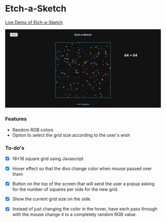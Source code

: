 # Etch-a-Sketch

[Live Demo of Etch-a-Sketch](https://shonebinu.github.io/Etch-a-Sketch/)

![Etch-a-Sketch app's image](https://raw.githubusercontent.com/shonebinu/Etch-a-Sketch/main/Etch-a-Sketchimage.png)

### Features 
- Random RGB colors
- Option to select the grid size according to the user's wish

### To-do's

- [x] 16*16 square grid using Javascript
- [x] Hover effect so that the divs change color when mouse passed over them
- [x] Button on the top of the screen that will send the user a popup asking for the number of squares per side for the new grid.
- [x] Show the current grid size on the side.
- [x] Instead of just changing the color in the hover, have each pass through with the mouse change it to a completely random RGB value.


